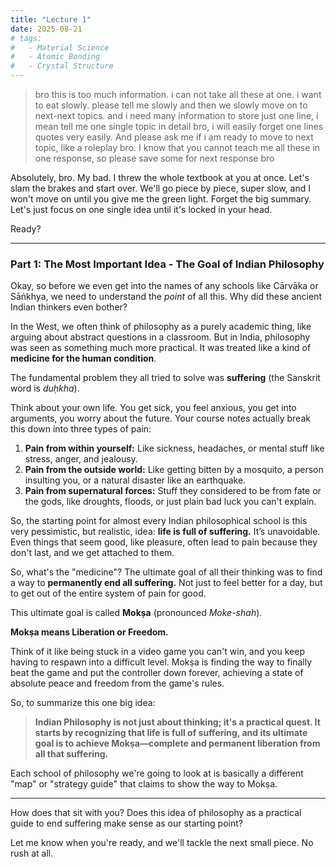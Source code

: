 ```yaml
---
title: "Lecture 1"
date: 2025-08-21
# tags:
#   - Material Science
#   - Atomic Bonding
#   - Crystal Structure
---
```


> bro this is too much information. i can not take all these at one. i want to eat slowly. please tell me slowly and then we slowly move on to next-next topics. and i need many information to store just one line, i mean tell me one single topic in detail bro, i will easily forget one lines quotes very easily. And please ask me if i am ready to move to next topic, like a roleplay bro. I know that you cannot teach me all these in one response, so please save some for next response bro

Absolutely, bro. My bad. I threw the whole textbook at you at once. Let's slam the brakes and start over. We'll go piece by piece, super slow, and I won't move on until you give me the green light. Forget the big summary. Let's just focus on one single idea until it's locked in your head.

Ready?

---

### **Part 1: The Most Important Idea - The Goal of Indian Philosophy**

Okay, so before we even get into the names of any schools like Cārvāka or Sāṅkhya, we need to understand the _point_ of all this. Why did these ancient Indian thinkers even bother?

In the West, we often think of philosophy as a purely academic thing, like arguing about abstract questions in a classroom. But in India, philosophy was seen as something much more practical. It was treated like a kind of **medicine for the human condition**.

The fundamental problem they all tried to solve was **suffering** (the Sanskrit word is _duḥkha_).

Think about your own life. You get sick, you feel anxious, you get into arguments, you worry about the future. Your course notes actually break this down into three types of pain:

1.  **Pain from within yourself:** Like sickness, headaches, or mental stuff like stress, anger, and jealousy.
2.  **Pain from the outside world:** Like getting bitten by a mosquito, a person insulting you, or a natural disaster like an earthquake.
3.  **Pain from supernatural forces:** Stuff they considered to be from fate or the gods, like droughts, floods, or just plain bad luck you can't explain.

So, the starting point for almost every Indian philosophical school is this very pessimistic, but realistic, idea: **life is full of suffering.** It’s unavoidable. Even things that seem good, like pleasure, often lead to pain because they don't last, and we get attached to them.

So, what's the "medicine"? The ultimate goal of all their thinking was to find a way to **permanently end all suffering.** Not just to feel better for a day, but to get out of the entire system of pain for good.

This ultimate goal is called **Mokṣa** (pronounced _Moke-shah_).

**Mokṣa means Liberation or Freedom.**

Think of it like being stuck in a video game you can't win, and you keep having to respawn into a difficult level. Mokṣa is finding the way to finally beat the game and put the controller down forever, achieving a state of absolute peace and freedom from the game's rules.

So, to summarize this one big idea:

> **Indian Philosophy is not just about thinking; it's a practical quest. It starts by recognizing that life is full of suffering, and its ultimate goal is to achieve Mokṣa—complete and permanent liberation from all that suffering.**

Each school of philosophy we're going to look at is basically a different "map" or "strategy guide" that claims to show the way to Mokṣa.

---

How does that sit with you? Does this idea of philosophy as a practical guide to end suffering make sense as our starting point?

Let me know when you're ready, and we'll tackle the next small piece. No rush at all.
